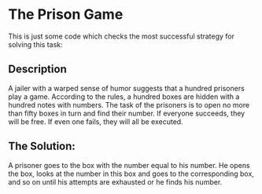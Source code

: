# The Prison Game

This is just some code which checks the most successful strategy for solving this task: 

## Description

A jailer with a warped sense of humor suggests that a hundred prisoners play a game. According to the rules, a hundred boxes are hidden with a hundred notes with numbers. The task of the prisoners is to open no more than fifty boxes in turn and find their number. If everyone succeeds, they will be free. If even one fails, they will all be executed.

## The Solution:
A prisoner goes to the box with the number equal to his number. He opens the box, looks at the number in this box and goes to the corresponding box, and so on until his attempts are exhausted or he finds his number. 